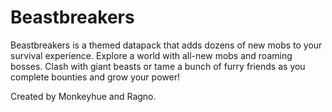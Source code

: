 # Beastbreakers
Beastbreakers is a themed datapack that adds dozens of new mobs to your survival experience. Explore a world with all-new mobs and roaming bosses. Clash with giant beasts or tame a bunch of furry friends as you complete bounties and grow your power!

Created by Monkeyhue and Ragno.